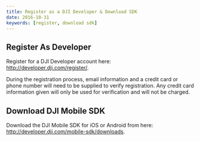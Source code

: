 ```yaml
---
title: Register as a DJI Developer & Download SDK
date: 2016-10-31
keywords: [register, download sdk]
---
```


## Register As Developer

Register for a DJI Developer account here: <a href="http://developer.dji.com/register/" target="_blank">http://developer.dji.com/register/</a>. 

During the registration process, email information and a credit card or phone number will need to be supplied to verify registration. Any credit card information given will only be used for verification and will not be charged. 

## Download DJI Mobile SDK

Download the DJI Mobile SDK for iOS or Android from here: <a href="http://developer.dji.com/mobile-sdk/downloads" target="_blank">http://developer.dji.com/mobile-sdk/downloads</a>.
